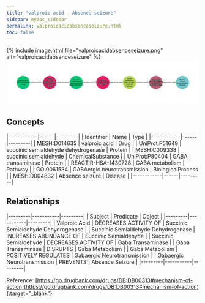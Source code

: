 ```yaml
---
title: "valproic acid - Absence seizure"
sidebar: mydoc_sidebar
permalink: valproicacidabsenceseizure.html
toc: false 
---
```


{% include image.html file="valproicacidabsenceseizure.png" alt="valproicacidabsenceseizure" %}![Path Visualization](/images/valproicacidabsenceseizure.png)

## Concepts

|------------|------|---------|
| Identifier | Name | Type    |
|------------|------|---------|
| MESH:D014635 | valproic acid | Drug |
| UniProt:P51649 | succinic semialdehyde dehydrogenase | Protein |
| MESH:C009338 | succinic semialdehyde | ChemicalSubstance |
| UniProt:P80404 | GABA transaminase | Protein |
| REACT:R-HSA-1430728 | GABA metabolism | Pathway |
| GO:0061534 | GABAergic neurotransmission | BiologicalProcess |
| MESH:D004832 | Absence seizure | Disease |
|------------|------|---------|

## Relationships

|---------|-----------|---------|
| Subject | Predicate | Object  |
|---------|-----------|---------|
| Valproic Acid | DECREASES ACTIVITY OF | Succinic Semialdehyde Dehydrogenase |
| Succinic Semialdehyde Dehydrogenase | INCREASES ABUNDANCE OF | Succinic Semialdehyde |
| Succinic Semialdehyde | DECREASES ACTIVITY OF | Gaba Transaminase |
| Gaba Transaminase | DISRUPTS | Gaba Metabolism |
| Gaba Metabolism | POSITIVELY REGULATES | Gabaergic Neurotransmission |
| Gabaergic Neurotransmission | PREVENTS | Absence Seizure |
|---------|-----------|---------|

Reference: [https://go.drugbank.com/drugs/DB:DB00313#mechanism-of-action](https://go.drugbank.com/drugs/DB:DB00313#mechanism-of-action){:target="_blank"}